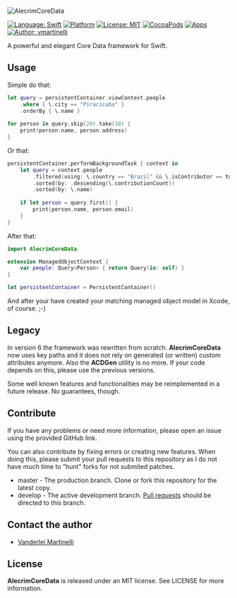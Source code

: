 ![AlecrimCoreData](https://raw.githubusercontent.com/Alecrim/AlecrimCoreData/master/AlecrimCoreData.png)

[![Language: Swift](https://img.shields.io/badge/Swift-4.0-orange.svg?style=flat)](https://developer.apple.com/swift/)
[![Platform](https://img.shields.io/cocoapods/p/AlecrimCoreData.svg?style=flat)](http://cocoadocs.org/docsets/AlecrimCoreData)
[![License: MIT](https://img.shields.io/badge/license-MIT-blue.svg?style=flat)](https://raw.githubusercontent.com/Alecrim/AlecrimCoreData/develop/LICENSE)
[![CocoaPods](https://img.shields.io/cocoapods/v/AlecrimCoreData.svg?style=flat)](http://cocoapods.org)
[![Apps](https://img.shields.io/cocoapods/at/AlecrimCoreData.svg?style=flat)](http://cocoadocs.org/docsets/AlecrimCoreData)
[![Author: vmartinelli](https://img.shields.io/badge/author-vmartinelli-blue.svg?style=flat)](https://www.linkedin.com/in/vmartinelli)

A powerful and elegant Core Data framework for Swift.

## Usage
Simple do that:

```swift
let query = persistentContainer.viewContext.people
    .where { \.city == "Piracicaba" }
    .orderBy { \.name }
    
for person in query.skip(20).take(10) {
    print(person.name, person.address)
}
```

Or that:

```swift
persistentContainer.performBackgroundTask { context in
    let query = context.people
        .filtered(using: \.country == "Brazil" && \.isContributor == true)
        .sorted(by: .descending(\.contributionCount))
        .sorted(by: \.name)
        
    if let person = query.first() {
        print(person.name, person.email)
    }
}
```

After that:

```swift
import AlecrimCoreData

extension ManagedObjectContext {
    var people: Query<Person> { return Query(in: self) }
}

let persistentContainer = PersistentContainer()

```
And after your have created your matching managed object model in Xcode, of course. ;-)


## Legacy
In version 6 the framework was rewritten from scratch. **AlecrimCoreData** now uses key paths and it does not rely on generated (or written) custom attributes anymore. Also the **ACDGen** utility is no more. If your code depends on this, please use the previous versions.

Some well known features and functionalities may be reimplemented in a future release. No guarantees, though.

## Contribute
If you have any problems or need more information, please open an issue using the provided GitHub link.

You can also contribute by fixing errors or creating new features. When doing this, please submit your pull requests to this repository as I do not have much time to "hunt" forks for not submited patches.

- master - The production branch. Clone or fork this repository for the latest copy.
- develop - The active development branch. [Pull requests](https://help.github.com/articles/creating-a-pull-request) should be directed to this branch.


## Contact the author
- [Vanderlei Martinelli](https://www.linkedin.com/in/vmartinelli)

## License
**AlecrimCoreData** is released under an MIT license. See LICENSE for more information.
